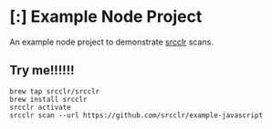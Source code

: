 # [:] Example Node Project

An example node project to demonstrate [srcclr](https://www.srcclr.com) scans.

## Try me!!!!!!

```.........
brew tap srcclr/srcclr
brew install srcclr
srcclr activate
srcclr scan --url https://github.com/srcclr/example-javascript
```
